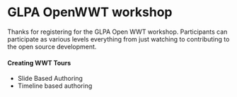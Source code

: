 #  GLPA OpenWWT workshop

Thanks for registering for the GLPA Open WWT workshop. Participants can participate as various levels everything from just watching to contributing to the open source development. 

####  Creating WWT Tours
+  Slide Based Authoring
+  Timeline based authoring
